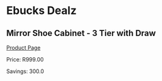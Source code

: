 
# Ebucks Dealz
## Mirror Shoe Cabinet - 3 Tier with Draw
[Product Page](https://www.ebucks.com/web/shop/productSelected.do?prodId=609971992&catId=714962196)

Price: R999.00

Savings: 300.0


	